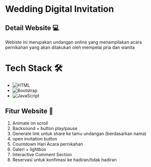 # Wedding Digital Invitation

## Detail Website 💻

Webiste ini merupakan undangan online yang menampilakan acara pernikahan yang akan dilakukan oleh mempelai pria dan wanita

# Tech Stack 🛠️
- ![HTML](https://img.shields.io/badge/-HTML-050f2c?style=flat&logo=HTML5)&nbsp;
- ![Bootstrap](https://img.shields.io/badge/-Bootstrap-050f2c?style=flat&logo=bootstrap)&nbsp;
- ![JavaScript](https://img.shields.io/badge/-JavaScript-050f2c?style=flat&logo=javascript)&nbsp;


## Fitur Website 🌟

1. Animate on scroll
3. Backsound + button play/pause
4. Generate link untuk share ke tamu undangan (berdasarkan nama)
5. open invitation button
6. Countdown Hari Acara pernikahan
7. Galeri + lightbox
8. Interactive Comment Section
9. Reservasi untuk konfimasi ke hadiran/tidak hadiran

